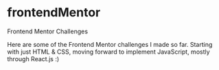 # frontendMentor
Frontend Mentor Challenges

Here are some of the Frontend Mentor challenges I made so far. 
Starting with just HTML & CSS, moving forward to implement JavaScript, mostly through React.js :)
